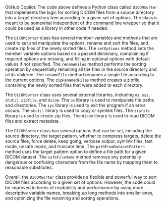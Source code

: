 GitHub Copilot: The code above defines a Python class called `DICOMSorter` that implements the logic for sorting DICOM files from a source directory into a target directory tree according to a given set of options. The class is meant to be somewhat independent of the command line wrapper so that it could be used as a library in other code if needed.

The `DICOMSorter` class has several member variables and methods that are used to set and manipulate the options, rename and sort the files, and create zip files of the newly sorted files. The `setOptions` method sets the member variable options based on a passed dictionary, complaining if required options are missing, and filling in optional options with default values if not specified. The `renameFiles` method performs the sorting operation by sequentially renaming all the files in the source directory and all its children. The `renameFile` method renames a single file according to the current options. The `zipRenamedFiles` method creates a zipfile containing the newly sorted files that were added to each directory.

The `DICOMSorter` class uses several external libraries, including `os`, `sys`, `shutil`, `zipfile`, and `dicom`. The `os` library is used to manipulate file paths and directories. The `sys` library is used to exit the program if an error occurs. The `shutil` library is used to copy or symlink files. The `zipfile` library is used to create zip files. The `dicom` library is used to read DICOM files and extract metadata.

The `DICOMSorter` class has several options that can be set, including the source directory, the target pattern, whether to compress targets, delete the source files, force delete, keep going, verbose output, symlink files, test mode, unsafe mode, and truncate time. The `pathFromDatasetPattern` method uses the target pattern option to define a file path for a given DICOM dataset. The `safeFileName` method removes any potentially dangerous or confusing characters from the file name by mapping them to reasonable substitutes.

Overall, the `DICOMSorter` class provides a flexible and powerful way to sort DICOM files according to a given set of options. However, the code could be improved in terms of readability and performance by using more descriptive variable names, breaking up long methods into smaller ones, and optimizing the file renaming and sorting operations.